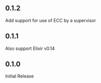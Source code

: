 ## 0.1.2

Add support for use of ECC by a supervisor

## 0.1.1

Also support Elixir v0.14

## 0.1.0

Initial Release
